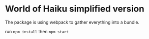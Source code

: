 # World of Haiku simplified version

The package is using webpack to gather everything into a bundle.

run `npm install`
then `npm start`
